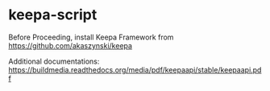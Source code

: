 # keepa-script
Before Proceeding, install Keepa Framework from 
https://github.com/akaszynski/keepa

Additional documentations: https://buildmedia.readthedocs.org/media/pdf/keepaapi/stable/keepaapi.pdf
